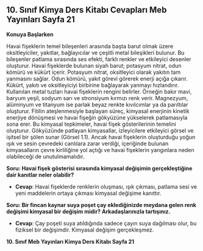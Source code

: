 ## 10. Sınıf Kimya Ders Kitabı Cevapları Meb Yayınları Sayfa 21

**Konuya Başlarken**

Havai fişeklerin temel bileşenleri arasında başta barut olmak üzere oksitleyiciler, yakıtlar, bağlayıcılar ve çeşitli metal bileşikleri bulunur. Bu bileşenler patlama sırasında ses efekti, farklı renkler ve etkileyici desenler oluşturur. Havai fişeklerde bulunan siyah barut; potasyum nitrat, odun kömürü ve kükürt içerir. Potasyum nitrat, oksitleyici olarak yakıtın tam yanmasını sağlar. Odun kömürü, yakıt görevi görerek enerji açığa çıkarır. Kükürt, yakıtı ve oksitleyiciyi birbirine bağlayarak yanmayı hızlandırır. Kullanılan metal tuzları havai fişeklerin rengini belirler. Örneğin bakır mavi, baryum yeşil, sodyum sarı ve stronsiyum kırmızı renk verir. Magnezyum, alüminyum ve titanyum ise parlak beyaz renkte kıvılcımlar ya da parıltılar oluşturur. Fitilin ateşlenmesiyle başlayan süreç, kimyasal enerjinin kinetik enerjiye dönüşmesi ve havai fişeğin gökyüzüne yükselerek patlamasıyla sona erer. Bu kimyasal tepkimeler, havai fişek gösterilerinin temelini oluşturur. Gökyüzünde patlayan kimyasallar, izleyicilere etkileyici görsel ve işitsel bir şölen sunar (Görsel 1.1). Ancak havai fişeklerin oluşturduğu yoğun ışık ve sesin çevredeki canlılara zarar verdiği, içeriğinde bulunan kimyasalların çevre kirliliğine yol açtığı ve havai fişeklerin yangınlara neden olabileceği de unutulmamalıdır.

**Soru: Havai fişek gösterisi sırasında kimyasal değişimin gerçekleştiğine dair kanıtlar neler olabilir?**

* **Cevap**: Havai fişeklerde renklerin oluşması, ışık çıkması, patlama sesi ve yeni maddelerin ortaya çıkması kimyasal değişime kanıttır.

**Soru: Bir fincan kaynar suya poşet çay eklediğinizde meydana gelen renk değişimi kimyasal bir değişim midir? Arkadaşlarınızla tartışınız.**

* **Cevap**: Çay poşeti suya atıldığında sadece çayın suya dağılması olur, bu fiziksel bir değişimdir. Kimyasal değişim gerçekleşmez.

**10. Sınıf Meb Yayınları Kimya Ders Kitabı Sayfa 21**